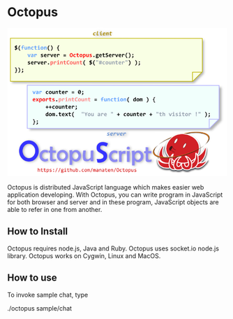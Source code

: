 # Octopus
![Octopus](./octopus.png)

Octopus is distributed JavaScript language which makes easier web application developing.
With Octopus, you can write program in JavaScript for both browser and server
and in these program, JavaScript objects are able to refer in one from another.

## How to Install

Octopus requires node.js, Java and Ruby.
Octopus uses socket.io node.js library.
Octopus works on Cygwin, Linux and MacOS.

## How to use

To invoke sample chat, type

./octopus sample/chat


